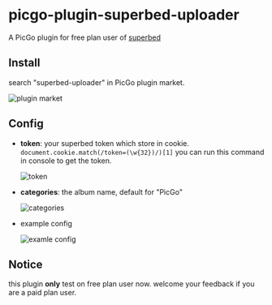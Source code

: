# picgo-plugin-superbed-uploader

A PicGo plugin for free plan user of [superbed](https://www.superbed.cn/)

## Install

search "superbed-uploader" in PicGo plugin market.

![plugin market](http://qiniu.wuuconix.link/image-202301061538949.png)

## Config

+ **token**: your superbed token which store in cookie.
  `document.cookie.match(/token=(\w{32})/)[1]`
  you can run this command in console to get the token.
  
  ![token](http://qiniu.wuuconix.link/image-202301061539252.png)

+ **categories**: the album name, default for "PicGo"
  
  ![categories](http://qiniu.wuuconix.link/image-202301061539699.png)

+ example config

  ![examle config](http://qiniu.wuuconix.link/image-202301061540120.png)

## Notice

this plugin **only** test on free plan user now.
welcome your feedback if you are a paid plan user.